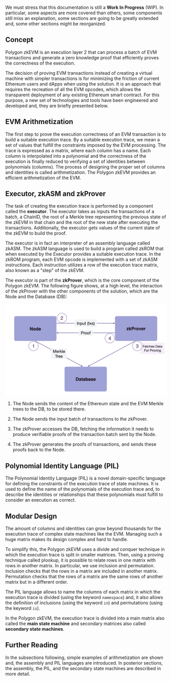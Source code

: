 We must stress that this documentation is still a **Work In Progress** (WIP). In particular, some aspects are more covered than others, some components still miss an explanation, some sections are going to be greatly extended and, some other sections might be reorganized.

## Concept

Polygon zkEVM is an execution layer 2 that can process a batch of EVM transactions and generate a zero knowledge proof that efficiently proves the correctness of the execution.

The decision of proving EVM transactions instead of creating a virtual machine with  simpler transactions is for minimizing the friction of current Ethereum users and dApps when using the solution. It is an approach that requires the recreation of all the EVM opcodes, which
allows the transparent deployment of any existing Ethereum smart contract. 
For this purpose, a new set of technologies and tools have been engineered and developed and, they are briefly presented below.


## EVM Arithmetization

The first step to prove the execution correctness of an EVM transaction is to build a suitable execution trace. By a suitable execution trace, we mean a set of values that fulfill the constraints imposed by the EVM processing. The trace is expressed as a matrix, where each column has a name. Each column is interpolated into a polynomial and the correctness of the execution is finally reduced to verifying a set of identities between polynomials (columns).
The process of designing the proper set of columns and identities is called arithmetization. The Polygon zkEVM provides an efficient arithmetization of the EVM.

<!-- TODO. We could do a picture of the matrix -->

## Executor, zkASM and zkProver

The task of creating the execution trace is performed by a component called the **executor**.
The executor takes as inputs the transactions of a batch, a ChainID, the root 
of a Merkle tree representing the previous state of the zkEVM in that chain and
the root of the new state after executing the transactions. 
Additionally, the executor gets values 
of the current state of the zkEVM to build the proof.

The executor is in fact an interpreter of an assembly language
called zkASM. 
The zkASM language is used to build a program called zkROM that 
when executed by the Executor provides a suitable execution trace.
In the zkROM program, each EVM opcode is implemented with a
set of zkASM instructions. 
Each instruction utilizes a row of the execution trace matrix, 
also known as a "step" of the zkEVM. 

The executor is part of the **zkProver**, which is the
core component of the Polygon zkEVM.
The following figure shows, at a high level, the interaction of the zkProver with the other components of the solution, which are the Node and the Database (DB):

![Prover high level](figures/intro-zkprv-and-node.png)

1. The Node sends the content of the Ethereum state and the EVM Merkle trees to the DB, to be stored there. 

2. The Node sends the input batch of transactions to the zkProver. 

3. The zkProver accesses the DB, fetching the information it needs to produce verifiable proofs of the transaction batch sent by the Node. 

4. The zkProver generates the proofs of transactions, and sends these proofs back to the Node. 

## Polynomial Identity Language (PIL)

The Polynomial Identity Language (PIL) is a novel domain-specific language
for defining the constraints of the execution trace of state machines. 
It is used to define the name of the polynomials of the execution trace and, to describe the identities or relationships that these polynomials must fulfill to consider an execution as correct.

## Modular Design

The amount of columns and identities can grow beyond thousands 
for the execution trace of complex state machines like the EVM.
Managing such a huge matrix makes its design complex and hard to handle.

To simplify this, the Polygon zkEVM uses a divide and conquer technique
in which the execution trace is split in smaller matrices.
Then, using a proving technique called plookup, it is possible to 
relate rows in one matrix with rows in another matrix.
In particular, we use inclusion and permutation.
Inclusion checks that the rows in a matrix are
included in another matrix.
Permutation checks that the rows of a matrix are the same 
rows of another matrix but in a different order.  

The PIL language allows to name the columns of each matrix in which the execution trace is divided (using the keyword $\mathtt{namespace}$) and, it also allows the definition of inclusions 
(using the keyword $\mathtt{in}$) and permutations (using the keyword $\mathtt{is}$). 

In the Polygon zkEVM, the execution trace is divided into a main matrix also called 
the **main state machine** and secondary matrices also called **secondary state machines**. 

## Further Reading

In the subsections following, simple examples of arithmetization are shown and,
the assembly and PIL languages are introduced. 
In posterior sections, the assembly, the PIL, and the secondary state machines are described in more detail.